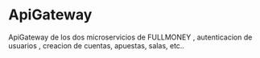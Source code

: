 # ApiGateway
ApiGateway de los dos microservicios de FULLMONEY , autenticacion de usuarios , creacion de cuentas, apuestas, salas, etc..
